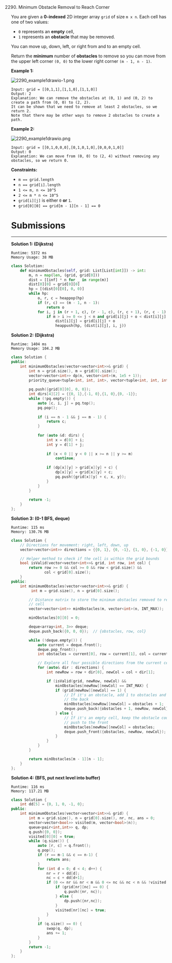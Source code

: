 2290. Minimum Obstacle Removal to Reach Corner

You are given a **0-indexed** 2D integer array `grid` of size `m x n`. Each cell has one of two values:

* `0` represents an **empty** cell,
* `1` represents an **obstacle** that may be removed.

You can move up, down, left, or right from and to an empty cell.

Return the **minimum** number of **obstacles** to remove so you can move from the upper left corner `(0, 0)` to the lower right corner `(m - 1, n - 1)`.

 

**Example 1:**

![2290_example1drawio-1.png](img/2290_example1drawio-1.png)
```
Input: grid = [[0,1,1],[1,1,0],[1,1,0]]
Output: 2
Explanation: We can remove the obstacles at (0, 1) and (0, 2) to create a path from (0, 0) to (2, 2).
It can be shown that we need to remove at least 2 obstacles, so we return 2.
Note that there may be other ways to remove 2 obstacles to create a path.
```

**Example 2:**

![2290_example1drawio.png](img/2290_example1drawio.png)
```
Input: grid = [[0,1,0,0,0],[0,1,0,1,0],[0,0,0,1,0]]
Output: 0
Explanation: We can move from (0, 0) to (2, 4) without removing any obstacles, so we return 0.
```

**Constraints:**

* `m == grid.length`
* `n == grid[i].length`
* `1 <= m, n <= 10^5`
* `2 <= m * n <= 10^5`
* `grid[i][j]` is either `0` **or** `1`.
* `grid[0][0] == grid[m - 1][n - 1] == 0`

# Submissions
---
**Solution 1: (Dijkstra)**
```
Runtime: 5372 ms
Memory Usage: 38 MB
```
```python
class Solution:
    def minimumObstacles(self, grid: List[List[int]]) -> int:
        m, n = map(len, (grid, grid[0]))
        dist = [[inf] * n for _ in range(m)]
        dist[0][0] = grid[0][0]
        hp = [(dist[0][0], 0, 0)]
        while hp:
            o, r, c = heappop(hp)
            if (r, c) == (m - 1, n - 1):
                return o
            for i, j in (r + 1, c), (r - 1, c), (r, c + 1), (r, c - 1):
                if m > i >= 0 <= j < n and grid[i][j] + o < dist[i][j]:
                    dist[i][j] = grid[i][j] + o
                    heappush(hp, (dist[i][j], i, j))
```

**Solution 2: (Dijkstra)**
```
Runtime: 1404 ms
Memory Usage: 104.2 MB
```
```c++
class Solution {
public:
    int minimumObstacles(vector<vector<int>>& grid) {
        int n = grid.size(), m = grid[0].size();
        vector<vector<int>> dp(n, vector<int>(m, 1e5 + 1));
        priority_queue<tuple<int, int, int>, vector<tuple<int, int, int>>, greater<tuple<int, int, int>>> pq;
        
        pq.push({grid[0][0], 0, 0});
        int dirs[4][2] = {{0, 1},{-1, 0},{1, 0},{0, -1}};
        while (!pq.empty()) {
            auto [c, i, j] = pq.top();
            pq.pop();
            
            if (i == n - 1 && j == m - 1) {
                return c;
            }
            
            for (auto &d: dirs) {
                int x = d[0] + i;
                int y = d[1] + j;
                
                if (x < 0 || y < 0 || x >= n || y >= m)
                    continue;
                
                if (dp[x][y] > grid[x][y] + c) {
                    dp[x][y] = grid[x][y] + c;
                    pq.push({grid[x][y] + c, x, y});
                }
            }
        }
        
        return -1;
    }
};
```


**Solution 3: (0-1 BFS, deque)**
```
Runtime: 115 ms
Memory: 130.76 MB
```
```c++
class Solution {
    // Directions for movement: right, left, down, up
    vector<vector<int>> directions = {{0, 1}, {0, -1}, {1, 0}, {-1, 0}};

    // Helper method to check if the cell is within the grid bounds
    bool isValid(vector<vector<int>>& grid, int row, int col) {
        return row >= 0 && col >= 0 && row < grid.size() &&
               col < grid[0].size();
    }
public:
    int minimumObstacles(vector<vector<int>>& grid) {
         int m = grid.size(), n = grid[0].size();

        // Distance matrix to store the minimum obstacles removed to reach each
        // cell
        vector<vector<int>> minObstacles(m, vector<int>(n, INT_MAX));

        minObstacles[0][0] = 0;

        deque<array<int, 3>> deque;
        deque.push_back({0, 0, 0});  // {obstacles, row, col}

        while (!deque.empty()) {
            auto current = deque.front();
            deque.pop_front();
            int obstacles = current[0], row = current[1], col = current[2];

            // Explore all four possible directions from the current cell
            for (auto& dir : directions) {
                int newRow = row + dir[0], newCol = col + dir[1];

                if (isValid(grid, newRow, newCol) &&
                    minObstacles[newRow][newCol] == INT_MAX) {
                    if (grid[newRow][newCol] == 1) {
                        // If it's an obstacle, add 1 to obstacles and push to
                        // the back
                        minObstacles[newRow][newCol] = obstacles + 1;
                        deque.push_back({obstacles + 1, newRow, newCol});
                    } else {
                        // If it's an empty cell, keep the obstacle count and
                        // push to the front
                        minObstacles[newRow][newCol] = obstacles;
                        deque.push_front({obstacles, newRow, newCol});
                    }
                }
            }
        }

        return minObstacles[m - 1][n - 1];
    }
};
```

**Solution 4: (BFS, put next level into buffer)**
```
Runtime: 116 ms
Memory: 117.21 MB
```
```c++
class Solution {
    int dd[5] = {0, 1, 0, -1, 0};
public:
    int minimumObstacles(vector<vector<int>>& grid) {
        int m = grid.size(), n = grid[0].size(), nr, nc, ans = 0;
        vector<vector<bool>> visited(m, vector<bool>(n));
        queue<pair<int,int>> q, dp;
        q.push({0, 0});
        visited[0][0] = true;
        while (q.size()) {
            auto [r, c] = q.front();
            q.pop();
            if (r == m-1 && c == n-1) {
                return ans;
            }
            for (int d = 0; d < 4; d++) {
                nr = r + dd[d];
                nc = c + dd[d+1];
                if (0 <= nr && nr < m && 0 <= nc && nc < n && !visited[nr][nc]) {
                    if (grid[nr][nc] == 0) {
                        q.push({nr, nc});
                    } else {
                        dp.push({nr,nc});
                    }
                    visited[nr][nc] = true;
                }
            }
            if (q.size() == 0) {
                swap(q, dp);
                ans += 1;
            }
        }
        return -1;
    }
};
```
